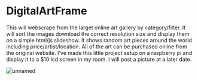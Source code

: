 # DigitalArtFrame

This will webscrape from the larget online art gallery by category/filter. It will sort the images download the correct resolution size and display them on a simple html/js slideshow. It shows random art pieces around the world including price/artist/location. All of the art can be purchased online from the original website. I've made this little project setup on a raspberry pi and display it to a $10 lcd screen in my room. I will post a picture at a later date.

![unnamed](https://user-images.githubusercontent.com/52512047/218915527-690147c8-eef6-47e1-bcb6-ed205b3a4431.jpg)
